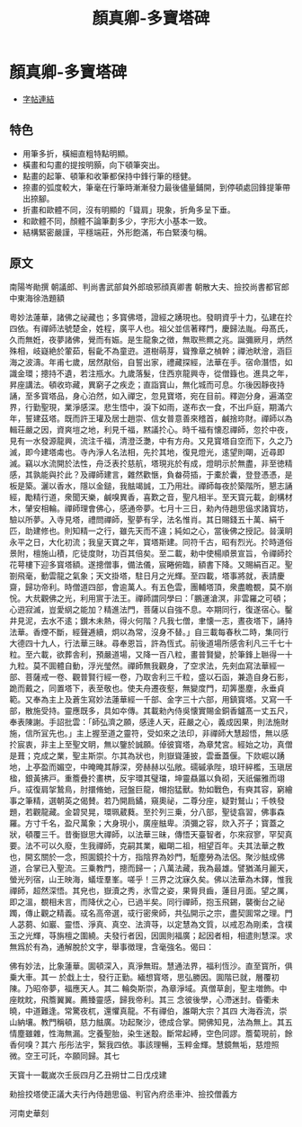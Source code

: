 ﻿---
title: '顏真卿-多寶塔碑'
tags: ['顏真卿', '碑刻', '楷書']
order: 8
---
# 顏真卿-多寶塔碑
* [字帖連結](https://digitalarchive.npm.gov.tw/Painting/Content?pid=1947&Dept=P)

## 特色
* 用筆多折，橫細直粗特點明顯。
* 橫畫和勾畫的提按明顥，向下頓筆突出。
* 點畫的起筆、頓筆和收筆都保持中鋒行筆的穩健。
* 捺畫的弧度較大，筆毫在行筆時漸漸發力最後儘量鋪開，到停頓處回鋒提筆帶出捺腳。
* 折畫和歐體不同，沒有明顯的「聳肩」現象，折角多呈下垂。
* 和歐體不同，顏體不論筆劃多少，字形大小基本一致。
* 結構緊密嚴謹，平穩端莊，外形飽滿，布白緊湊勻稱。

## 原文
南陽岑勛撰
朝議郎、判尚書武部貟外郎琅邪顔真卿書
朝散大夫、撿挍尚書都官郎中東海徐浩題額

粵妙法蓮華，諸佛之祕藏也；多寳佛塔，證經之踴現也。發眀資乎十力，弘建在扵四依。有禪師法號楚金，姓程，廣平人也。祖父並信著釋門，慶歸法胤。母髙氏，久而無姙，夜夢諸佛，覺而有娠。是生龍象之徴，無取熊羆之兆。誕彌厥月，炳然殊相，岐嶷絶於葷茹，髫齔不為童逰。道樹萌芽，聳豫章之楨幹；禪池畎澮，涵巨海之波濤。年甫七歲，居然猒俗，自誓出家，禮藏探經，法華在手。宿命潛悟，如識金環；摠持不遺，若注瓶水。九歲落髮，住西亰龍興寺，從僧籙也。進具之年，昇座講法。頓收珎藏，異窮子之疾赱；直詣寳山，無化城而可息。尓後因靜夜持誦，至多寳塔品，身心泊然，如入禪㝎，忽見寶塔，宛在目前。釋迦分身，遍滿空界，行勤聖現，業淨感深。悲生悟中，淚下如雨，遂布衣一食，不出戶庭，期滿六年，誓建茲塔。既而許王瓘及居士趙崇、信女普意善來稽首，鹹捨珎財。禪師以為輯荘嚴之因，資爽塏之地，利見千福，黙議扵心。時千福有懐忍禪師，忽扵中夜，見有一水發源龍興，流注千福，清澄泛灔，中有方舟。又見寳塔自空而下，久之乃滅，即今建塔䖏也。寺內淨人名法相，先扵其地，復見燈光，逺望則朙，近尋即滅。竊以水流開於法性，舟泛表扵慈航，塔現兆於有成，燈眀示於無盡，非至徳精感，其孰能與扵此？及禪師建言，雜然歡愜，負畚荷插，于橐於囊，登登憑憑，是板是築。灑以香水，隱以金鎚，我䏻竭誠，工乃用壯。禪師每夜於築階所，懇志誦經，勵精行道，衆聞天樂，鹹嗅異香，喜歎之音，聖凡相半。至天寳元載，創構材木，肈安相輪。禪師理會佛心，感通帝夢。七月十三日，勑內侍趙思偘求諸寳坊，驗以所夢。入寺見塔，禮問禪師，聖夢有孚，法名惟肖。其日賜錢五十萬、絹千匹，助建修也。則知精一之行，雖先天而不違；純如之心，當後佛之授記。㫺漢眀永平之日，大化初流；我皇天寶之年，寳塔斯建。同符千古，昭有烈光。扵時道俗景附，檀施山積，庀徒度財，功百其倍矣。至二載，勑中使楊順景宣旨，令禪師扵花萼樓下迎多寳塔額。遂摠僧事，備法儀，宸睠俯臨，額書下降。又賜絹百疋。聖劄飛毫，動雲龍之氣象；天文掛塔，駐日月之光輝。至四載，塔事將就，表請慶齋，歸功帝利。時僧道四部，會逾萬人。有五色雲，團輔塔頂，衆盡瞻覩，莫不崩恱。大㢤觀佛之光，利用賔于法王。禪師謂同學曰：「鵬運滄溟，非雲羅之可頓；心逰寂滅，豈愛䋄之能加？精進法門，菩薩以自強不息。夲期同行，復遂宿心。鑿井見泥，去水不逺；鑚木未熱，得火何階？凡我七僧，聿懐一志，晝夜塔下，誦持法華。香煙不斷，經聲逓續，炯以為常，沒身不替。」自三載每春秋二時，集同行大德四十九人，行法華三昧。尋奉恩旨，許為恆式。前後道場所感舎利凡三千七十粒。至六載，欲葬舎利，預嚴道場，又降一百八粒，畫普賢變，於筆鋒上聮得一十九粒。莫不圎體自動，浮光瑩然。禪師無我觀身，了空求法，先㓨血寫法華經一部、菩薩戒一卷、觀普賢行經一卷，乃取舎利三千粒，盛以石函，兼造自身石影，跪而戴之，同置塔下，表至敬也。使夫舟遷夜壑，無變度門，刧筭墨塵，永垂貞範。又奉為主上及蒼生寫妙法蓮華經一千部、金字三十六部，用鎮寳塔。又寫一千部，散施受持。靈應既多，具如夲傳。其載勑內侍吳懐實賜金銅香鑪髙一丈五尺，奉表陳謝。手詔批雲：「師弘濟之願，感逹人天，莊嚴之心，義成因果，則法施財施，信所冝先也。」主上握至道之靈符，受如來之法印，非禪師大慧超悟，無以感扵宸衷，非主上至聖文眀，無以鑒於誠願。倬彼寳塔，為章梵宮。經始之功，真僧是葺；克成之業，聖主斯崇。尓其為狀也，則嶽聳蓮披，雲垂蓋偃。下欻崛以踴地，上𠅘盈而媚空，中晻晻其靜深，旁赫赫以弘敞。礝磩承陛，琅玕綷檻，玉瑱居楹，銀黃拂戸。重簷疊扵畫栱，反宇環其璧璫，坤靈贔屭以負砌，天祇儼雅而翊戶。㦯復肩㧝鷙鳥，肘擐脩虵，冠盤巨龍，帽抱猛獸。勃如戰色，有奭其容，窮繪事之筆精，選朝英之偈賛。若乃開扃鐍，窺奧祕，二尊分座，疑對鷲山；千帙發題，若觀龍藏。金碧炅晃，環珮葳蕤。至扵列三乗，分八部，聖徒翕習，佛事森羅。方寸千名，盈尺萬象；大身現小，廣座䏻卑。湏彌之容，欻入芥子；寳蓋之狀，頓覆三千。昔衡嶽思大禪師，以法華三昧，傳悟天臺智者，尓來寂寥，罕契真要。法不可以久廢，生我禪師，克嗣其業，繼朙二祖，相望百年。夫其法華之教也，開玄關於一念，照圎鏡扵十方，指陰界為妙門，駈塵勞為法侶。聚沙䏻成佛道，合掌已入聖流。三乗教門，摠而歸一；八萬法藏，我為最雄。譬猶滿月麗天，螢光列宿，山王映海，蟻垤羣峯。嗟乎！三界之沈寐久矣。佛以法華為木鐸，惟我禪師，超然深悟。其皃也，嶽瀆之秀，氷雪之姿，果脣貝齒，蓮目月面。望之厲，即之溫，覩相未言，而降伏之心，已過半矣。同行禪師，抱玉飛錫，襲衡台之祕躅，傳止觀之精義。㦯名高帝選，㦯行密衆師，共弘開示之宗，盡契圎常之理。門人苾蒭、如巖、靈悟、淨真、真空、法濟䒭，以定慧為文質，以戒忍為剛柔，含樸玉之光輝，䒭旃檀之圍繞。夫發行者因，因圎則福廣；起因者相，相遣則慧深。求無爲於有為，通解脫於文字，舉事徴理，含毫強名。偈曰：

佛有妙法，比象蓮華。圎頓深入，真淨無瑕。慧通法界，福利恆沙。直至寳所，俱乗大車。其一
於戱上士，發行正勤。緬想寳塔，思弘勝因。圎階已就，層覆初陳。乃昭帝夢，福應天人。其二
輪奐斯崇，為章淨域。真僧草創，聖主増飾。中座眈眈，飛簷翼翼。薦臻靈感，歸我帝利。其三
念彼後學，心滯迷封。昏衢未曉，中道難逢。常驚夜杌，還懼真龍。不有禪伯，誰朙大宗？其四
大海吞流，崇山納壤。教門稱頓，慈力䏻廣。功起聚沙，徳成合掌。開佛知見，法為無上。其五
情塵雖雜，性海無漏。㝎養聖胎，染生迷鷇。斷常起縛，空色同謬。簷蔔現前，餘香何嗅？其六
彤彤法宇，繄我四依。事該理暢，玉粹金輝。慧鏡無垢，慈燈照微。空王可託，夲願同歸。其七

天寳十一載嵗次壬辰四月乙丑朔廿二日戊戍建

勑撿挍塔使正議大夫行內侍趙思偘、判官內府丞車沖、撿挍僧義方

河南史華刻

